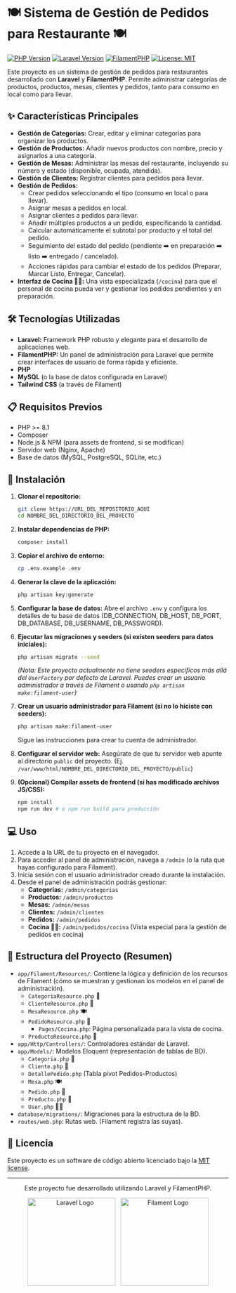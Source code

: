# 🍽️ Sistema de Gestión de Pedidos para Restaurante 🍽️

[![PHP Version](https://img.shields.io/badge/php-%3E%3D8.1-8892BF.svg)](https://php.net)
[![Laravel Version](https://img.shields.io/badge/laravel-Framework-FF2D20.svg)](https://laravel.com)
[![FilamentPHP](https://img.shields.io/badge/filament-Admin%20Panel-F59E0B.svg)](https://filamentphp.com)
[![License: MIT](https://img.shields.io/badge/License-MIT-yellow.svg)](https://opensource.org/licenses/MIT)

Este proyecto es un sistema de gestión de pedidos para restaurantes desarrollado con **Laravel** y **FilamentPHP**. Permite administrar categorías de productos, productos, mesas, clientes y pedidos, tanto para consumo en local como para llevar.

## ✨ Características Principales

*   **Gestión de Categorías:** Crear, editar y eliminar categorías para organizar los productos.
*   **Gestión de Productos:** Añadir nuevos productos con nombre, precio y asignarlos a una categoría.
*   **Gestión de Mesas:** Administrar las mesas del restaurante, incluyendo su número y estado (disponible, ocupada, atendida).
*   **Gestión de Clientes:** Registrar clientes para pedidos para llevar.
*   **Gestión de Pedidos:**
    *   Crear pedidos seleccionando el tipo (consumo en local o para llevar).
    *   Asignar mesas a pedidos en local.
    *   Asignar clientes a pedidos para llevar.
    *   Añadir múltiples productos a un pedido, especificando la cantidad.
    *   Calcular automáticamente el subtotal por producto y el total del pedido.
    *   Seguimiento del estado del pedido (pendiente ➡️ en preparación ➡️ listo ➡️ entregado / cancelado).
    *   Acciones rápidas para cambiar el estado de los pedidos (Preparar, Marcar Listo, Entregar, Cancelar).
*   **Interfaz de Cocina 🧑‍🍳:** Una vista especializada (`/cocina`) para que el personal de cocina pueda ver y gestionar los pedidos pendientes y en preparación.

## 🛠️ Tecnologías Utilizadas

*   **Laravel:** Framework PHP robusto y elegante para el desarrollo de aplicaciones web.
*   **FilamentPHP:** Un panel de administración para Laravel que permite crear interfaces de usuario de forma rápida y eficiente.
*   **PHP**
*   **MySQL** (o la base de datos configurada en Laravel)
*   **Tailwind CSS** (a través de Filament)

## 📋 Requisitos Previos

*   PHP >= 8.1
*   Composer
*   Node.js & NPM (para assets de frontend, si se modifican)
*   Servidor web (Nginx, Apache)
*   Base de datos (MySQL, PostgreSQL, SQLite, etc.)

## 🚀 Instalación

1.  **Clonar el repositorio:**
    ```bash
    git clone https://URL_DEL_REPOSITORIO_AQUI
    cd NOMBRE_DEL_DIRECTORIO_DEL_PROYECTO
    ```

2.  **Instalar dependencias de PHP:**
    ```bash
    composer install
    ```

3.  **Copiar el archivo de entorno:**
    ```bash
    cp .env.example .env
    ```

4.  **Generar la clave de la aplicación:**
    ```bash
    php artisan key:generate
    ```

5.  **Configurar la base de datos:**
    Abre el archivo `.env` y configura los detalles de tu base de datos (DB_CONNECTION, DB_HOST, DB_PORT, DB_DATABASE, DB_USERNAME, DB_PASSWORD).

6.  **Ejecutar las migraciones y seeders (si existen seeders para datos iniciales):**
    ```bash
    php artisan migrate --seed
    ```
    *(Nota: Este proyecto actualmente no tiene seeders específicos más allá del `UserFactory` por defecto de Laravel. Puedes crear un usuario administrador a través de Filament o usando `php artisan make:filament-user`)*

7.  **Crear un usuario administrador para Filament (si no lo hiciste con seeders):**
    ```bash
    php artisan make:filament-user
    ```
    Sigue las instrucciones para crear tu cuenta de administrador.

8.  **Configurar el servidor web:**
    Asegúrate de que tu servidor web apunte al directorio `public` del proyecto. (Ej. `/var/www/html/NOMBRE_DEL_DIRECTORIO_DEL_PROYECTO/public`)

9.  **(Opcional) Compilar assets de frontend (si has modificado archivos JS/CSS):**
    ```bash
    npm install
    npm run dev # o npm run build para producción
    ```

## 💻 Uso

1.  Accede a la URL de tu proyecto en el navegador.
2.  Para acceder al panel de administración, navega a `/admin` (o la ruta que hayas configurado para Filament).
3.  Inicia sesión con el usuario administrador creado durante la instalación.
4.  Desde el panel de administración podrás gestionar:
    *   **Categorías:** `/admin/categorias`
    *   **Productos:** `/admin/productos`
    *   **Mesas:** `/admin/mesas`
    *   **Clientes:** `/admin/clientes`
    *   **Pedidos:** `/admin/pedidos`
    *   **Cocina 🧑‍🍳:** `/admin/pedidos/cocina` (Vista especial para la gestión de pedidos en cocina)

## 📂 Estructura del Proyecto (Resumen)

*   `app/Filament/Resources/`: Contiene la lógica y definición de los recursos de Filament (cómo se muestran y gestionan los modelos en el panel de administración).
    *   `CategoriaResource.php` 📁
    *   `ClienteResource.php` 👤
    *   `MesaResource.php` 🍽️
    *   `PedidoResource.php` 🧾
        *   `Pages/Cocina.php`: Página personalizada para la vista de cocina.
    *   `ProductoResource.php` 🍔
*   `app/Http/Controllers/`: Controladores estándar de Laravel.
*   `app/Models/`: Modelos Eloquent (representación de tablas de BD).
    *   `Categoria.php` 📁
    *   `Cliente.php` 👤
    *   `DetallePedido.php` (Tabla pivot Pedidos-Productos)
    *   `Mesa.php` 🍽️
    *   `Pedido.php` 🧾
    *   `Producto.php` 🍔
    *   `User.php` 🧑‍💻
*   `database/migrations/`: Migraciones para la estructura de la BD.
*   `routes/web.php`: Rutas web. (Filament registra las suyas).

## 📜 Licencia

Este proyecto es un software de código abierto licenciado bajo la [MIT license](https://opensource.org/licenses/MIT).

---

<p align="center">Este proyecto fue desarrollado utilizando Laravel y FilamentPHP.</p>
<p align="center"><a href="https://laravel.com" target="_blank"><img src="https://raw.githubusercontent.com/laravel/art/master/logo-lockup/5%20SVG/2%20CMYK/1%20Full%20Color/laravel-logolockup-cmyk-red.svg" width="200" alt="Laravel Logo"></a> &nbsp; <a href="https://filamentphp.com" target="_blank"><img src="https://filamentphp.com/images/logo.svg" width="200" alt="Filament Logo"></a></p>
